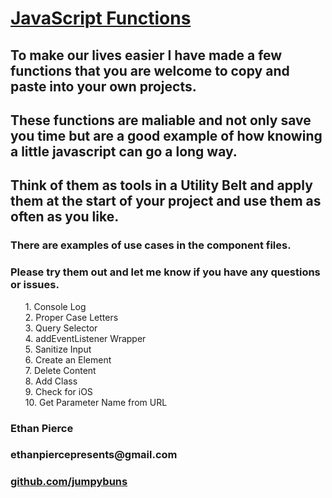   <h1><u>JavaScript Functions</u></h1>
  <h2>To make our lives easier I have made a few functions that you are welcome to copy and paste into your own projects.</h2>
  <h2>These functions are maliable and not only save you time but are a good example of how knowing a little javascript can go a long way.</h2>
  <h2>Think of them as tools in a Utility Belt and apply them at the start of your project and use them as often as you like.</h2>
  <div class="more-info">
    <h3>There are examples of use cases in the component files.</h3>
    <h3>Please try them out and let me know if you have any questions or issues.</h3>
  </div>
  <ul style="list-style: none;">
  <li>1. Console Log</li>
  <li>2. Proper Case Letters</li>
  <li>3. Query Selector</li>
  <li>4. addEventListener Wrapper</li>
  <li>5. Sanitize Input</li>
  <li>6. Create an Element</li>
  <li>7. Delete Content</li>
  <li>8. Add Class</li>
  <li>9. Check for iOS </li>
  <li>10. Get Parameter Name from URL</li>
</ul>
  <div class="contact-info">
    <h3>Ethan Pierce</h3>
    <h3>ethanpiercepresents@gmail.com</h3>
    <a href="http://www.github.com/jumpybuns"><h3>github.com/jumpybuns</h3></a>
  </div>
